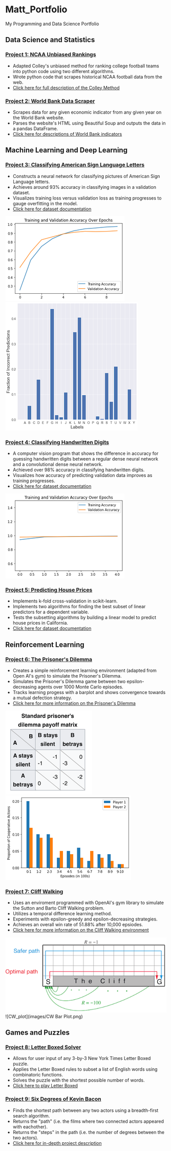 # Matt_Portfolio
My Programming and Data Science Portfolio

## Data Science and Statistics

### [Project 1: NCAA Unbiased Rankings](https://github.com/mattgevercer/Computing-and-Machine-Learning-for-Economics/tree/main/ColleyRank)
* Adapted Colley's unbiased method for ranking college football teams into python code using two different algorithms.
* Wrote python code that scrapes historical NCAA football data from the web. 
* [Click here for full description of the Colley Method](https://www.colleyrankings.com/matrate.pdf)

### [Project 2: World Bank Data Scraper](https://github.com/mattgevercer/Computing-and-Machine-Learning-for-Economics/tree/main/World_Bank_Import)
* Scrapes data for any given economic indicator from any given year on the World Bank website.
* Parses the website's HTML using Beautiful Soup and outputs the data in a pandas DataFrame. 
* [Click here for descriptions of World Bank indicators](https://data.worldbank.org/indicator)

## Machine Learning and Deep Learning

### [Project 3: Classifying American Sign Language Letters](https://github.com/mattgevercer/ASL_Classifier)
* Constructs a neural network for classifying pictures of American Sign Language letters. 
* Achieves around 93% accuracy in classifying images in a validation dataset. 
* Visualizes training loss versus validation loss as training progresses to gauge overfitting in the model. 
* [Click here for dataset documentation](https://www.kaggle.com/datamunge/sign-language-mnist)

![ASL_Train](images/ASL_Train.png) ![ASL_AC](images/ASL_AC.png)

### [Project 4: Classifying Handwritten Digits](https://github.com/mattgevercer/Digit-Recognition)
* A computer vision program that shows the difference in accuracy for guessing handwritten digits between a regular dense neural network and a convolutional dense neural network. 
* Achieved over 98% accuracy in classifying handwritten digits.
* Visualizes how accuracy of predicting validation data improves as training progresses. 
* [Click here for dataset documentation](http://yann.lecun.com/exdb/mnist/)

![Digit Image](./images/Digits%20Figure.png?raw=true)

### [Project 5: Predicting House Prices](https://github.com/mattgevercer/Computing-and-Machine-Learning-for-Economics/tree/main/Model_Selection)
* Implements k-fold cross-validation in scikit-learn. 
* Implements two algorithms for finding the best subset of linear predictors for a dependent variable. 
* Tests the subsetting algorithms by building a linear model to predict house prices in California. 
* [Click here for dataset documentation](https://scikit-learn.org/stable/modules/generated/sklearn.datasets.fetch_california_housing.html)

## Reinforcement Learning

### [Project 6: The Prisoner's Dilemma](https://github.com/mattgevercer/Prisoners_Dilemma)
* Creates a simple reinforcement learning environment (adapted from Open AI's gym) to simulate the Prisoner's Dilemma.
* Simulates the Prisoner's Dilemma game between two epsilon-decreasing agents over 1000 Monte Carlo episodes. 
* Tracks learning progess with a barplot and shows convergence towards a mutual defection strategy.
* [Click here for more information on the Prisoner's Dilemma](https://www.investopedia.com/terms/p/prisoners-dilemma.asp)

![Payoffs](images/Payoffs.png) ![PD_plot](images/PD_plot.png) 

### [Project 7: Cliff Walking](https://github.com/mattgevercer/Cliff_Walking)
* Uses an enviroment programmed with OpenAI's gym library to simulate the Sutton and Barto Cliff Walking problem.
* Utilizes a temporal difference learning method. 
* Experiments with epsilon-greedy and epsilon-decreasing strategies.
* Achieves an overall win rate of 51.88% after 10,000 epsiodes. 
* [Click here for more information on the Cliff Walking environment](https://github.com/caburu/gym-cliffwalking)

![cliff_walking](images/cliff_walking.png) ![CW_plot](images/CW Bar Plot.png) 

## Games and Puzzles

### [Project 8: Letter Boxed Solver](https://github.com/mattgevercer/Letter_Boxed_Solver)
* Allows for user input of any 3-by-3 New York Times Letter Boxed puzzle.
* Applies the Letter Boxed rules to subset a list of English words using combinatoric functions. 
* Solves the puzzle with the shortest possible number of words.
* [Click here to play Letter Boxed](https://www.nytimes.com/puzzles/letter-boxed)

### [Project 9: Six Degrees of Kevin Bacon](https://github.com/mattgevercer/Degrees)
* Finds the shortest path between any two actors using a breadth-first search algorithm. 
* Returns the "path" (i.e. the films where two connected actors appeared with eachother). 
* Returns the "steps" in the path (i.e. the number of degrees between the two actors). 
* [Click here for in-depth project description](https//cs50.harvard.edu/ai/2020/projects/0/degrees/)
